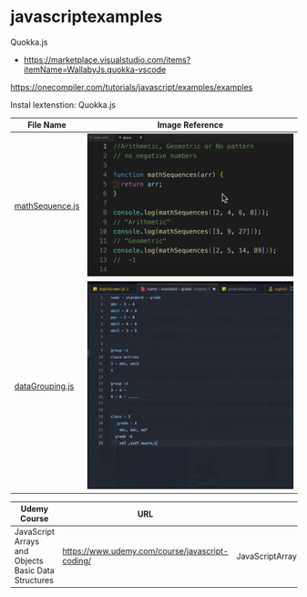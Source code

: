 # javascriptexamples

Quokka.js

- https://marketplace.visualstudio.com/items?itemName=WallabyJs.quokka-vscode

https://onecompiler.com/tutorials/javascript/examples/examples

Instal lextenstion:
Quokka.js

| File Name                          | Image Reference                                        |
| ---------------------------------- | ------------------------------------------------------ |
| [mathSequence.js](mathSequence.js) | ![Alt text](images/math-sequence.png?raw=true 'Title') |
| [dataGrouping.js](dataGrouping.js) | ![Alt text](images/grouping.png 'Title')               |

| Udemy Course                                        | URL                                             | Folderujko                                    |
| --------------------------------------------------- | ----------------------------------------------- | --------------------------------------------- |
| JavaScript Arrays and Objects Basic Data Structures | https://www.udemy.com/course/javascript-coding/ | JavaScriptArraysandObjectsBasicDataStructures |
